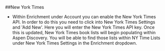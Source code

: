 ##New York Times

- Within Enrichment under Account you can enable the New York Times API. In order to do this you need to click into New York Times Settings and 'Add New'. Here you will enter the New York Times API key. Once this is updated, New York Times book lists will begin populating within Aspen Discovery. You will be able to find those lists within NY Time Lists under New York Times Settings in the Enrichment dropdown. 
